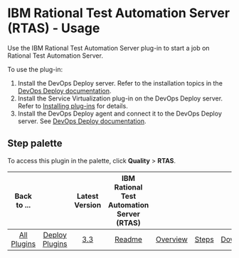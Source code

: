 
# IBM Rational Test Automation Server (RTAS) - Usage

Use the IBM Rational Test Automation Server plug-in to start a job on Rational Test Automation Server.

To use the plug-in:

1. Install the DevOps Deploy server. Refer to the installation topics in the [DevOps Deploy documentation](http://www.ibm.com/support/knowledgecenter/SS4GSP/ucd_welcome.html).
2. Install the Service Virtualization plug-in on the DevOps Deploy server. Refer to  [Installing plug-ins](https://community.ibm.com/community/user/wasdevops/blogs/laurel-dickson-bull1/2022/06/13/install-plugins) for details.
3. Install the DevOps Deploy agent and connect it to the DevOps Deploy server. See [DevOps Deploy documentation](http://www.ibm.com/support/knowledgecenter/SS4GSP/ucd_welcome.html).

## Step palette

To access this plugin in the palette, click **Quality** > **RTAS**.


|Back to ...||Latest Version|IBM Rational Test Automation Server (RTAS) ||||
| :---: | :---: | :---: | :---: | :---: | :---: | :---: |
|[All Plugins](../../index.md)|[Deploy Plugins](../README.md)|[3.3](https://raw.githubusercontent.com/UrbanCode/IBM-UCD-PLUGINS/main/files/RTAS-UCD/RTAS-UCD-3.3.zip)|[Readme](README.md)|[Overview](overview.md)|[Steps](steps.md)|[Downloads](downloads.md)|
